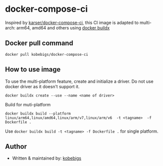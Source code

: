 # docker-compose-ci

Inspired by [karser/docker-compose-ci](https://hub.docker.com/r/karser/docker-compose-ci), this  CI image is adapted to multi-arch: arm64, amd64 and others using [docker buildx](https://docs.docker.com/engine/reference/commandline/buildx_build/)

## Docker pull command

```
docker pull kobebigs/docker-compose-ci
```

## How to use image

To use the multi-platform feature, create and initialize a driver. Do not use docker driver as it doesn't support it.

```
docker buildx create --use --name <name of driver>
```

Build for muti-platform 

```
docker buildx build --platform linux/arm64,linux/amd64,linux/arm/v7,linux/arm/v6  -t <tagname>  -f Dockerfile .
```

Use `docker buildx build -t <tagname> -f Dockerfile .` for single platform.

## Author

- Written & maintained by: [kobebigs](https://kobebigs.com)

